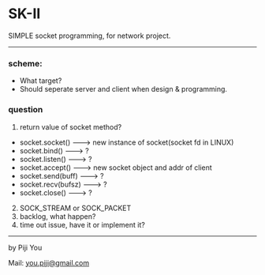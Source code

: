 # SK-II
SIMPLE socket programming, for network project.

---

###	scheme:
-	What target?
-	Should seperate server and client when design & programming.

###	question
1.	return value of socket method?
-	socket.socket()		--->	new instance of socket(socket fd in LINUX)
-	socket.bind()		--->	?
-	socket.listen()		--->	?
-	socket.accept()		--->	new socket object and addr of client
-	socket.send(buff)	--->	?
-	socket.recv(bufsz)	--->	?
-	socket.close()		--->	?

2.	SOCK\_STREAM or SOCK\_PACKET
3.	backlog, what happen?
4.	time out issue, have it or implement it?

---
by Piji You

Mail: you.piji@gmail.com
